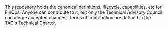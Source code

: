 This repository holds the canonical definitions, lifecycle, capabilities, etc for FinOps. Anyone can contribute to it, but only the Technical Advisory Council can merge accepted changes. Terms of contribution are defined in the TAC's [Technical Charter](https://github.com/finopsfoundation/tac/blob/master/charter.md).
